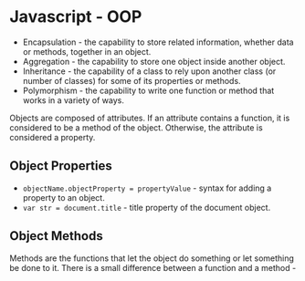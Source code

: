 # Javascript - OOP

* Encapsulation - the capability to store related information, whether data or methods, together in an object.
* Aggregation - the capability to store one object inside another object.
* Inheritance - the capability of a class to rely upon another class (or number of classes) for some 
    of its properties or methods.
* Polymorphism - the capability to write one function or method that works in a variety of ways.

Objects are composed of attributes.  If an attribute contains a function, it is considered to be a method of the object.  Otherwise, the attribute is considered a property.

## Object Properties
* `objectName.objectProperty = propertyValue` - syntax for adding a property to an object.
* `var str = document.title` - title property of the document object.

## Object Methods
Methods are the functions that let the object do something or let something be done to it.  There is a small difference between a function and a method - 


